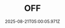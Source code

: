 ---
title: "OFF"
id: 3339880
date: 2025-08-21T05:00:05.971Z
link: games/steam/recent/off
image: http://media.steampowered.com/steamcommunity/public/images/apps/3339880/eacbaf86a0ce7d8f36b26982cc4acbd52c65b673.jpg
playtime_2weeks: 442
playtime_forever: 442
playtime_windows_forever: 0
playtime_mac_forever: 0
playtime_linux_forever: 442
playtime_deck_forever: 442
---